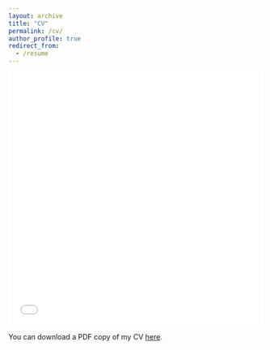```yaml
---
layout: archive
title: "CV"
permalink: /cv/
author_profile: true
redirect_from:
  - /resume
---
```


<iframe src="/files/Resume_AnupamaNandi.pdf" width="100%" height="500" frameborder="no" border="0" marginwidth="0" marginheight="0"></iframe>

You can download a PDF copy of my CV [here](/files/Resume_AnupamaNandi.pdf).
